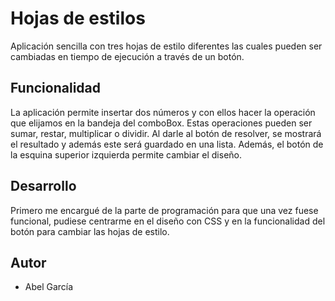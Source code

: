 # Hojas de estilos

Aplicación sencilla con tres hojas de estilo diferentes las cuales pueden ser cambiadas en tiempo de ejecución a través de un botón.

## Funcionalidad

La aplicación permite insertar dos números y con ellos hacer la operación que elijamos en la bandeja del comboBox. Estas operaciones pueden ser sumar, restar, multiplicar o dividir. Al darle al botón de resolver, se mostrará el resultado y además este será guardado en una lista. Además, el botón de la esquina superior izquierda permite cambiar el diseño.

## Desarrollo

Primero me encargué de la parte de programación para que una vez fuese funcional, pudiese centrarme en el diseño con CSS y en la funcionalidad del botón para cambiar las hojas de estilo.

## Autor
- Abel García
